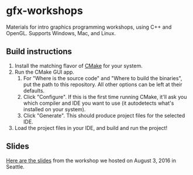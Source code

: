 # gfx-workshops
Materials for intro graphics programming workshops, using C++ and OpenGL. Supports Windows, Mac, 
and Linux.

## Build instructions
1. Install the matching flavor of [CMake](https://cmake.org/download/) for your system.
2. Run the CMake GUI app.
	1. For "Where is the source code" and "Where to build the binaries", put the path to this
		repository. All other options can be left at their defaults.
	2. Click "Configure". If this is the first time running CMake, it'll ask you which compiler and
		IDE you want to use (it autodetects what's installed on your system).
	3. Click "Generate". This should produce project files for the selected IDE.
3. Load the project files in your IDE, and build and run the project!

## Slides
[Here are the slides](https://docs.google.com/presentation/d/1d0StEQMEdz4JUEHXfTPbwKIGYex2p5Mko1Rj66e5M80/)
from the workshop we hosted on August 3, 2016 in Seattle.

